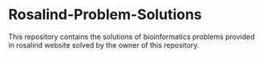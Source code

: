 # Rosalind-Problem-Solutions
This repository contains the solutions of bioinformatics problems provided in rosalind website solved by the owner of this repository. 
